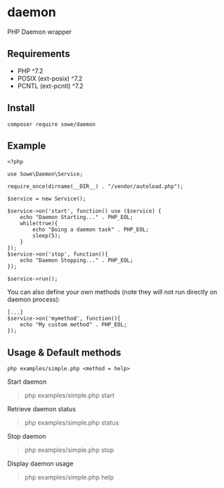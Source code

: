 # daemon
PHP Daemon wrapper

## Requirements
- PHP ^7.2
- POSIX (ext-posix) ^7.2
- PCNTL (ext-pcntl) ^7.2

## Install
```
composer require sowe/daemon
```
## Example
```
<?php

use Sowe\Daemon\Service;

require_once(dirname(__DIR__) . "/vendor/autoload.php");

$service = new Service();

$service->on('start', function() use ($service) {
    echo "Daemon Starting..." . PHP_EOL;
    while(true){
        echo "Doing a daemon task" . PHP_EOL;
        sleep(5);
    }
});
$service->on('stop', function(){
    echo "Daemon Stopping..." . PHP_EOL;
});

$service->run();
```

You can also define your own methods (note they will not run directly on daemon process):
```
[...]
$service->on('mymethod', function(){
    echo "My custom method" . PHP_EOL;
});
```

## Usage & Default methods

```
php examples/simple.php <method = help>
```

Start daemon
> php examples/simple.php start

Retrieve daemon status
> php examples/simple.php status

Stop daemon
> php examples/simple.php stop

Display daemon usage
> php examples/simple.php help
